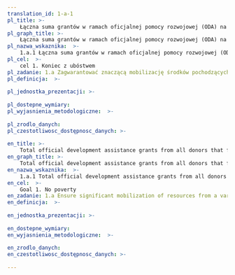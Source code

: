 ```yaml
---
translation_id: 1-a-1
pl_title: >-
    Łączna suma grantów w ramach oficjalnej pomocy rozwojowej (ODA) na redukcję ubóstwa w relacji do DNB
pl_graph_title: >-
    Łączna suma grantów w ramach oficjalnej pomocy rozwojowej (ODA) na redukcję ubóstwa w relacji do DNB
pl_nazwa_wskaznika:  >-
    1.a.1 Łączna suma grantów w ramach oficjalnej pomocy rozwojowej (ODA) na redukcję ubóstwa w relacji do DNB
pl_cel:  >-
    cel 1. Koniec z ubóstwem
pl_zadanie: 1.a Zagwarantować znaczącą mobilizację środków pochodzących z różnych źródeł, w tym ze zwiększonej współpracy rozwojowej, by zapewnić odpowiednie i przewidywalne środki dla krajów rozwijających się, w szczególności dla państw najsłabiej rozwiniętych, w celu umożliwienia realizacji programów i polityk w zakresie wyeliminowania ubóstwa we wszystkich jego wymiarach
pl_definicja:  >-
    
pl_jednostka_prezentacji: >-
    
pl_dostepne_wymiary: 
pl_wyjasnienia_metodologiczne:  >-
    
pl_zrodlo_danych: 
pl_czestotliwosc_dostępnosc_danych: >-
    
en_title: >-
    Total official development assistance grants from all donors that focus on poverty reduction as a share of the recipient country’s gross national income
en_graph_title: >-
    Total official development assistance grants from all donors that focus on poverty reduction as a share of the recipient country’s gross national income
en_nazwa_wskaznika:  >-
    1.a.1 Total official development assistance grants from all donors that focus on poverty reduction as a share of the recipient country’s gross national income
en_cel:  >-
    Goal 1. No poverty
en_zadanie: 1.a Ensure significant mobilization of resources from a variety of sources, including through enhanced development cooperation, in order to provide adequate and predictable means for developing countries, in particular least developed countries, to implement programmes and policies to end poverty in all its dimensions
en_definicja:  >-
    
en_jednostka_prezentacji: >-
    
en_dostepne_wymiary: 
en_wyjasnienia_metodologiczne:  >-
    
en_zrodlo_danych: 
en_czestotliwosc_dostępnosc_danych: >-
    
---
```

